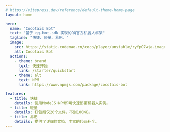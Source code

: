 ```yaml
---
# https://vitepress.dev/reference/default-theme-home-page
layout: home

hero:
  name: "Cocotais Bot"
  text: "基于 qq-bot-sdk 实现的QQ官方机器人框架"
  tagline: "快捷、轻量、易用。"
  image:
    src: https://static.codemao.cn/coco/player/unstable/ryYpO7wja.image/png?hash=Fk5MB4bIWWoeu5uaE4GQ2VJM0L3o
    alt: Cocotais Bot
  actions:
    - theme: brand
      text: 快速开始
      link: /starter/quickstart
    - theme: alt
      text: NPM
      link: https://www.npmjs.com/package/cocotais-bot

features:
  - title: 快捷
    details: 使用NodeJS+NPM即可快速部署机器人实例。
  - title: 轻量
    details: 打包后仅20个文件，不到100KB。
  - title: 易用
    details: 提供了详细的文档，丰富的代码补全。
---
```


